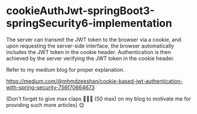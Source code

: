 # cookieAuthJwt-springBoot3-springSecurity6-implementation
The server can transmit the JWT token to the browser via a cookie, and upon requesting the server-side interface, the browser automatically includes the JWT token in the cookie header. Authentication is then achieved by the server verifying the JWT token in the cookie header. 

Refer to my medium blog for proper explanation.

https://medium.com/@mhmdzeeshan/cookie-based-jwt-authentication-with-spring-security-756f70664673

(Don't forget to give max claps 👏👏👏 (50 max) on my blog to motivate me for providing such more articles) 😊
